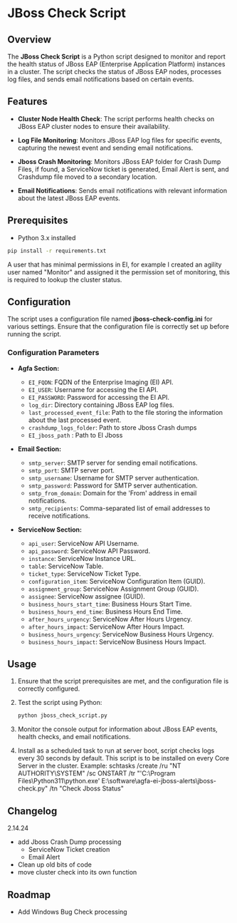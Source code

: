 # JBoss Check Script

## Overview

The **JBoss Check Script** is a Python script designed to monitor and report the health status of JBoss EAP (Enterprise Application Platform) instances in a cluster. The script checks the status of JBoss EAP nodes, processes log files, and sends email notifications based on certain events.

## Features

- **Cluster Node Health Check**: The script performs health checks on JBoss EAP cluster nodes to ensure their availability.

- **Log File Monitoring**: Monitors JBoss EAP log files for specific events, capturing the newest event and sending email notifications.

- **Jboss Crash Monitoring**: Monitors JBoss EAP folder for Crash Dump Files, if found, a ServiceNow ticket is generated, Email Alert is sent, and Crashdump file moved to a secondary location.

- **Email Notifications**: Sends email notifications with relevant information about the latest JBoss EAP events.

## Prerequisites

- Python 3.x installed
```bash
pip install -r requirements.txt
  ```
A user that has minimal permissions in EI, for example I created an agility user named "Monitor" and assigned it the permission set of monitoring, this is required to lookup the cluster status.
  

## Configuration

The script uses a configuration file named **jboss-check-config.ini** for various settings. Ensure that the configuration file is correctly set up before running the script.

### Configuration Parameters

- **Agfa Section:**
  - `EI_FQDN`: FQDN of the Enterprise Imaging (EI) API.
  - `EI_USER`: Username for accessing the EI API.
  - `EI_PASSWORD`: Password for accessing the EI API.
  - `log_dir`: Directory containing JBoss EAP log files.
  - `last_processed_event_file`: Path to the file storing the information about the last processed event.
  - `crashdump_logs_folder`: Path to store Jboss Crash dumps
  - `EI_jboss_path` : Path to EI Jboss

- **Email Section:**
  - `smtp_server`: SMTP server for sending email notifications.
  - `smtp_port`: SMTP server port.
  - `smtp_username`: Username for SMTP server authentication.
  - `smtp_password`: Password for SMTP server authentication.
  - `smtp_from_domain`: Domain for the 'From' address in email notifications.
  - `smtp_recipients`: Comma-separated list of email addresses to receive notifications.

- **ServiceNow Section:**
  - `api_user`: ServiceNow API Username.
  - `api_password`: ServiceNow API Password.
  - `instance`: ServiceNow Instance URL.
  - `table`: ServiceNow Table.
  - `ticket_type`: ServiceNow Ticket Type.
  - `configuration_item`: ServiceNow Configuration Item (GUID).
  - `assignment_group`: ServiceNow Assignment Group (GUID).
  - `assignee`: ServiceNow assignee (GUID).
  - `business_hours_start_time`: Business Hours Start Time.
  - `business_hours_end_time`: Business Hours End Time.
  - `after_hours_urgency`: ServiceNow After Hours Urgency.
  - `after_hours_impact`: ServiceNow After Hours Impact.
  - `business_hours_urgency`: ServiceNow Business Hours Urgency.
  - `business_hours_impact`: ServiceNow Business Hours Impact.

  
## Usage

1. Ensure that the script prerequisites are met, and the configuration file is correctly configured.

2. Test the script using Python:

   ```bash
   python jboss_check_script.py
   ```

3. Monitor the console output for information about JBoss EAP events, health checks, and email notifications.

4. Install as a scheduled task to run at server boot, script checks logs every 30 seconds by default. This script is to be installed on every Core Server in the cluster. Example: schtasks /create /ru "NT AUTHORITY\SYSTEM" /sc ONSTART /tr "'C:\Program Files\Python311\python.exe' E:\software\agfa-ei-jboss-alerts\jboss-check.py" /tn "Check Jboss Status"

## Changelog

2.14.24
 - add Jboss Crash Dump processing
   - ServiceNow Ticket creation
   - Email Alert
 - Clean up old bits of code
 - move cluster check into its own function

## Roadmap
 - Add Windows Bug Check processing



 